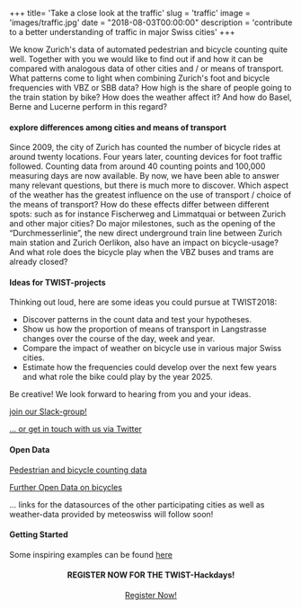 +++
title= 'Take a close look at the traffic'
slug = 'traffic'
image = 'images/traffic.jpg'
date = "2018-08-03T00:00:00"
description = 'contribute to a better understanding of traffic in major Swiss cities'
+++

We know Zurich's data of automated pedestrian and bicycle counting quite well. Together with you we would like to find out if and how it can be compared with analogous data of other cities and / or means of transport. What patterns come to light when combining Zurich's foot and bicycle frequencies with VBZ or SBB data? How high is the share of people going to the train station by bike? How does the weather affect it? And how do Basel, Berne and Lucerne perform in this regard?

#### explore differences among cities and means of transport
 
Since 2009, the city of Zurich has counted the number of bicycle rides at around twenty locations. Four years later, counting devices for foot traffic followed. Counting data from around 40 counting points and 100,000 measuring days are now available. By now, we have been able to answer many relevant questions, but there is much more to discover. Which aspect of the weather has the greatest influence on the use of transport / choice of the means of transport? How do these effects differ between different spots: such as for instance Fischerweg and Limmatquai or between Zurich and other major cities? Do major milestones, such as the opening of the “Durchmesserlinie”, the new direct underground train line between Zurich main station and Zurich Oerlikon, also have an impact on bicycle-usage? And what role does the bicycle play when the VBZ buses and trams are already closed?

#### Ideas for TWIST-projects
 
Thinking out loud, here are some ideas you could pursue at TWIST2018:
 
-  Discover patterns in the count data and test your hypotheses.
-  Show us how the proportion of means of transport in Langstrasse changes over the course of the day, week and year.
- Compare the impact of weather on bicycle use in various major Swiss cities.
- Estimate how the frequencies could develop over the next few years and what role the bike could play by the year 2025.
 
Be creative! We look forward to hearing from you and your ideas.

[join our Slack-group!](https://join.slack.com/t/twist2018/shared_invite/enQtMzkwNzkzNDg1MDkzLTY0ZDFmYWFjODViZmVmNGUyNzBjMDQxYTU3MGEyYmY4YmViYzAzNzA1NTFiMWYyZTAyOWJmYWU2Y2FhZjkwYmM)

[... or get in touch with us via Twitter](https://twitter.com/TWIST2018)

#### Open Data

[Pedestrian and bicycle counting data](https://data.stadt-zuerich.ch/dataset?tags=veloverkehr)

[Further Open Data on bicycles](https://data.stadt-zuerich.ch/dataset?q=velo&sort=title_string+desc)

... links for the datasources of the other participating cities as well as weather-data provided by meteoswiss will follow soon!

#### Getting Started

Some inspiring examples can be found [here](https://data.stadt-zuerich.ch/dataset/showcases/verkehrszaehlungen-werte-fussgaenger-velo)

<center><h4>REGISTER NOW FOR THE TWIST-Hackdays!</h4></center>

<center><a target="_blank" href="https://www.eventbrite.de/e/twist-2018-tickets-44099503803" class="button back alt2">Register Now!</a></center>


